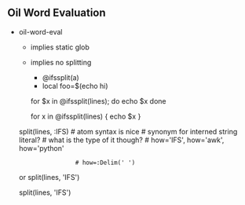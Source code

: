 Oil Word Evaluation
-------------------

- oil-word-eval
  - implies static glob
  - implies no splitting
	- @ifssplit(a)
	- local foo=$(echo hi)

	for $x in @ifssplit(lines); do
		echo $x
	done

	for x in @ifssplit(lines) {
		echo $x
	}

  split(lines, :IFS)  # atom syntax is nice
                      # synonym for interned string literal?
                      # what is the type of it though?
                      # how='IFS', how='awk', how='python'

                      # how=:Delim(' ')

  or split(lines, 'IFS')

  split(lines, 'IFS')

